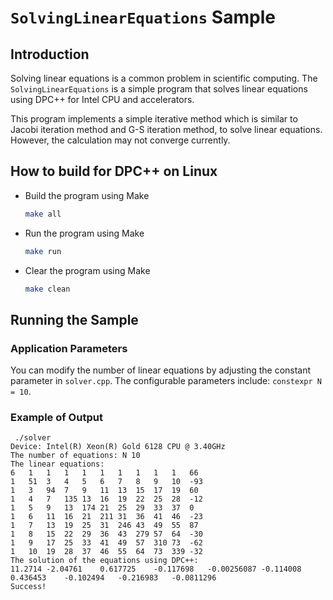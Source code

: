 ﻿# `SolvingLinearEquations` Sample
## Introduction

Solving linear equations is a common problem in scientific computing. The `SolvingLinearEquations` is a simple program that solves linear equations using DPC++ for Intel CPU and accelerators.

This program implements a simple iterative method which is similar to Jacobi iteration method and G-S iteration method, to solve linear equations. However, the calculation may not converge currently.

## How to build for DPC++ on Linux  

   * Build the program using Make

     ```bash
     make all
     ```

   * Run the program using Make

     ```bash
     make run
     ```

* Clear the program using Make

  ```bash
  make clean
  ```

## Running the Sample

### Application Parameters

You can modify the number of linear equations by adjusting the constant parameter in `solver.cpp`. The configurable parameters include: `constexpr N = 10`.

### Example of Output
```
 ./solver
Device: Intel(R) Xeon(R) Gold 6128 CPU @ 3.40GHz
The number of equations: N 10
The linear equations:
6	1	1	1	1	1	1	1	1	1	66	
1	51	3	4	5	6	7	8	9	10	-93	
1	3	94	7	9	11	13	15	17	19	60	
1	4	7	135	13	16	19	22	25	28	-12	
1	5	9	13	174	21	25	29	33	37	0	
1	6	11	16	21	211	31	36	41	46	-23	
1	7	13	19	25	31	246	43	49	55	87	
1	8	15	22	29	36	43	279	57	64	-30	
1	9	17	25	33	41	49	57	310	73	-62	
1	10	19	28	37	46	55	64	73	339	-32	
The solution of the equations using DPC++:
11.2714	-2.04761	0.617725	-0.117698	-0.00256087	-0.114008	0.436453	-0.102494	-0.216983	-0.0811296	
Success!
```
